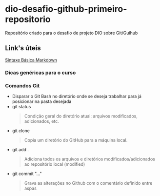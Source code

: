 # dio-desafio-github-primeiro-repositorio
Repositório criado para o desafio de projeto DIO sobre Git/Guihub
## Link's úteis
[Sintaxe Básica Markdown](https://www.markdownguide.org/basic-syntax/)

### Dicas genéricas para o curso

### Comandos Git
* Disparar o Git Bash no diretório onde se deseja trabalhar para já posicionar na pasta desejada
* git status
  > Condição geral do diretório atual: arquivos modificados, adicionados, etc.
* git clone
  > Copia um diretório do GitHub para a máquina local.
* git add .
  > Adiciona todos os arquivos e diretórios modificados/adicionados ao repositório local (modified)
* git commit "..."
  > Grava as alterações no Github com o comentário definido entre aspas
